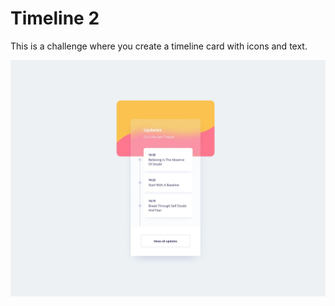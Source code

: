 # Timeline 2

This is a challenge where you create a timeline card with icons and text.

![Timeline 2](./docs/timeline_2.webp)